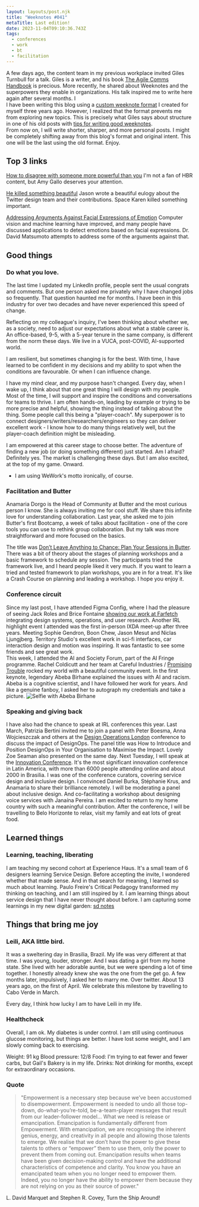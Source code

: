```yaml
---
layout: layouts/post.njk
title: "Weeknotes #041"
metaTitle: Last edition!
date: 2023-11-04T09:10:36.743Z
tags:
  - conferences
  - work
  - bt
  - facilitation
---
```

A few days ago, the content team in my previous workplace invited Giles Turnbull for a talk. Giles is a writer, and his book [The Agile Comms Handbook](https://defradigital.blog.gov.uk/a-guide-to-agile-communication/) is precious. More recently, he shared about Weeknotes and the superpowers they enable in organizations. His talk inspired me to write here again after several months. I    
I have been writing this blog using a [custom weeknote format](https://gist.github.com/esperanca/5b91a7c64d6a1660cee2631759f425b7) I created for myself three years ago. However, I realized that the format prevents me from exploring new topics. This is precisely what Giles says about structure in one of his old posts with [tips for writing good weeknotes](https://gilest.org/weeknotes-tips.html).  
From now on, I will write shorter, sharper, and more personal posts. I might be completely shifting away from this blog's format and original intent. This one will be the last using the old format. Enjoy.  

## Top 3 links

[How to disagree with someone more powerful than you](https://hbr.org/2016/03/how-to-disagree-with-someone-more-powerful-than-you?utm_medium=social&utm_campaign=hbr&utm_source=facebook&tpcc=orgsocial_edit&fbclid=IwAR3gJugpn8ConDxq_MNY8YJyKmfOC1kxCS-biRqZCQqv854pdnet4ODSfU0_aem_Abhm3JSD7zKZLsNiatgW5n2agq0mF_h_Yfr4__jzJKXFV_Qnjby2urCfqyg7PvZbjXY)
I'm not a fan of HBR content, but Amy Gallo deserves your attention. 

[He killed something beautiful](https://www.fromjason.xyz/notebook/he-killed-something-beautiful/#ps-aia) 
Jason wrote a beautiful eulogy about the Twitter design team and their contributions. Space Karen killed something important.

[Addressing Arguments Against Facial Expressions of Emotion](https://www.humintell.com/2020/05/addressing-arguments-against-facial-expressions-of-emotion/)
Computer vision and machine learning have improved, and many people have discussed applications to detect emotions based on facial expressions. Dr. David Matsumoto attempts to address some of the arguments against that. 
  
## Good things

### Do what you love.

The last time I updated my LinkedIn profile, people sent the usual congrats and comments. But one person asked me privately why I have changed jobs so frequently. That question haunted me for months. I have been in this industry for over two decades and have never experienced this speed of change.

Reflecting on my colleague's inquiry, I've been thinking about whether we, as a society, need to adjust our expectations about what a stable career is. An office-based, 9-5, with a 5-year tenure in the same company, is different from the norm these days. We live in a VUCA, post-COVID, AI-supported world. 

I am resilient, but sometimes changing is for the best. With time, I have learned to be confident in my decisions and my ability to spot when the conditions are favourable. Or when I can influence change. 

I have my mind clear, and my purpose hasn't changed. Every day, when I wake up, I think about that one great thing I will design with my people. Most of the time, I will support and inspire the conditions and conversations for teams to thrive. I am often hands-on, leading by example or trying to be more precise and helpful, showing the thing instead of talking about the thing. Some people call this being a "player-coach". My superpower is to connect designers/writers/researchers/engineers so they can deliver excellent work - I know how to do many things relatively well, but the player-coach definition might be misleading. 

I am empowered at this career stage to choose better. The adventure of finding a new job (or doing something different) just started. Am I afraid? Definitely yes. The market is challenging these days. But I am also excited, at the top of my game. Onward.

* I am using WeWork's motto ironically, of course. 


### Facilitation and Butter

Anamaria Dorgo is the Head of Community at Butter and the most curious person I know. She is always inviting me for cool stuff. We share this infinite love for understanding collaboration. Last year, she asked me to join Butter's first Bootcamp, a week of talks about facilitation - one of the core tools you can use to rethink group collaboration. But my talk was more straightforward and more focused on the basics. 

The title was [Don’t Leave Anything to Chance: Plan Your Sessions in Butter](https://www.youtube.com/watch?v=WuXEMNW5jFg&t=785s). There was a bit of theory about the stages of planning workshops and a basic framework to schedule any session. The participants tried the framework live, and I heard people liked it very much. If you want to learn a tried and tested framework to plan workshops, you are in for a treat. It's like a Crash Course on planning and leading a workshop. I hope you enjoy it. 

### Conference circuit

Since my last post, I have attended Figma Config, where I had the pleasure of seeing Jack Roles and Brice Fontaine [showing our work at Farfetch](https://www.youtube.com/watch?v=QaocNHzy6lk) integrating design systems, operations, and user research.
Another IRL highlight event I attended was the first in-person IXDA meet-up after three years. Meeting Sophie Gendron, Boon Chew, Jason Mesut and Niclas Ljungjberg. Territory Studio's excellent work in sci-fi interfaces, car interaction design and motion was inspiring. It was fantastic to see some friends and see great work.  
This week, I attended the AI and Society Forum, part of the AI Fringe programme. Rachel Coldicutt and her team at Careful Industries / [Promising Trouble](https://www.promisingtrouble.net) rocked my world with a beautiful community event. In the first keynote, legendary Abeba Birhane explained the issues with AI and racism. Abeba is a cognitive scientist, and I have followed her work for years. And like a genuine fanboy, I asked her to autograph my credentials and take a picture.
![Selfie with Abeba Birhane](/images/me_abeba.jpeg "A photo with Abeba Birhane")


### Speaking and giving back

I have also had the chance to speak at IRL conferences this year. Last March, Patrizia Bertini invited me to join a panel with Peter Boesma, Anna Wojcieszczak and others at the [Design Operations London](https://www.henrystewartconferences.com/events/design-operations-london-2023) conference to discuss the impact of DesignOps. The panel title was How to Introduce and Position DesignOps in Your Organisation to Maximise the Impact. Lovely Zoe Seaman also presented on the same day. 
Next Tuesday, I will speak at the [Innovation Conference](https://semanadeinovacao.enap.gov.br/index.php/en/). It's the most significant innovation conference in Latin America, with more than 6000 people attending online and about 2000 in Brasilia. I was one of the conference curators, covering service design and inclusive design. I convinced Daniel Burka, Stéphanie Krus, and Anamaria to share their brilliance remotely. 
I will be moderating a panel about inclusive design. And co-facilitating a workshop about designing voice services with Janaína Pereira. I am excited to return to my home country with such a meaningful contribution.
After the conference, I will be travelling to Belo Horizonte to relax, visit my family and eat lots of great food. 

## Learned things
### Learning, teaching, liberating

I am teaching my second cohort at Experience Haus. It's a small team of 6 designers learning Service Design. Before accepting the invite, I wondered whether that made sense. And in that search for meaning, I learned so much about learning. Paulo Freire's Critical Pedagogy transformed my thinking on teaching, and I am still inspired by it. I am learning things about service design that I have never thought about before. I am capturing some learnings in my new digital garden: [sd notes](https://sdnotes.danielsouza.org)

## Things that bring me joy

### Leili, AKA little bird. 
It was a sweltering day in Brasilia, Brazil. My life was very different at that time. I was young, louder, stronger. And I was dating a girl from my home state. She lived with her adorable auntie, but we were spending a lot of time together. I honestly already knew she was the one from the get go. A few months later, impulsively, I asked her to marry me. Over twitter. About 13 years ago, on the first of April. We celebrate this milestone by travelling to Cabo Verde in March.

Every day, I think how lucky I am to have Leili in my life.  

### Healthcheck

Overall, I am ok. My diabetes is under control. I am still using continuous glucose monitoring, but things are better. I have lost some weight, and I am slowly coming back to exercising.

Weight: 91 kg
Blood pressure: 12/8
Food: I'm trying to eat fewer and fewer carbs, but Gail's Bakery is in my life. 
Drinks: Not drinking for months, except for extraordinary occasions. 

###  Quote

> "Empowerment is a necessary step because we’ve been accustomed to disempowerment. Empowerment is needed to undo all those top-down, do-what-you’re-told, be-a-team-player messages that result from our leader-follower model... What we need is release or emancipation. Emancipation is fundamentally different from Empowerment. With emancipation, we are recognising the inherent genius, energy, and creativity in all people and allowing those talents to emerge. We realise that we don’t have the power to give these talents to others or “empower” them to use them, only the power to prevent them from coming out. Emancipation results when teams have been given decision-making control and have the additional characteristics of competence and clarity. You know you have an emancipated team when you no longer need to empower them. Indeed, you no longer have the ability to empower them because they are not relying on you as their source of power."

L. David Marquet and Stephen R. Covey, Turn the Ship Around!

